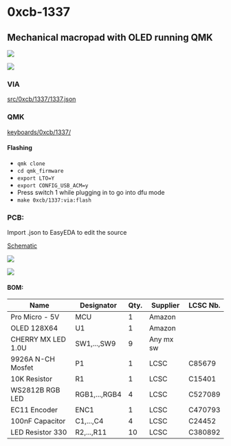 # 0xcb-1337
## Mechanical macropad with OLED running QMK

![](https://github.com/Conor-Burns/0xcb-1337/blob/main/IMG/OSHWA.svg)

![](https://github.com/Conor-Burns/0xcb-1337/blob/main/IMG/LICENSE.svg)

### VIA

[src/0xcb/1337/1337.json](https://github.com/Conor-Burns/keyboards/tree/0xcb-1337/src/0xcb/1337)

### QMK

[keyboards/0xcb/1337/](https://github.com/Conor-Burns/qmk_firmware/tree/0xcb-1337/keyboards/0xcb/1337)

#### Flashing

* `qmk clone`
* `cd qmk_firmware`
* `export LTO=Y`
* `export CONFIG_USB_ACM=y`
* Press switch 1 while plugging in to go into dfu mode
* `make 0xcb/1337:via:flash`

### PCB:
Import .json to EasyEDA to edit the source

[Schematic](https://github.com/Conor-Burns/0xcb-1337/blob/main/PCB/rev1.1/Schematic_1337.pdf)

![](https://github.com/Conor-Burns/0xcb-1337/blob/main/PCB/top.png)

![](https://github.com/Conor-Burns/0xcb-1337/blob/main/PCB/bottom.png)


#### BOM:
|Name              |Designator   |Qty.|Supplier |LCSC Nb.|
|------------------|-------------|----|---------|--------|
|Pro Micro - 5V    |MCU          |1   |Amazon   |        |
|OLED 128X64       |U1           |1   |Amazon   |        |
|CHERRY MX LED 1.0U|SW1,...,SW9  |9   |Any mx sw|        |
|9926A N-CH Mosfet |P1           |1   |LCSC     |C85679  |
|10K Resistor      |R1           |1   |LCSC     |C15401  |
|WS2812B RGB LED   |RGB1,...,RGB4|4   |LCSC     |C527089 |
|EC11 Encoder      |ENC1         |1   |LCSC     |C470793 |
|100nF Capacitor   |C1,...,C4    |4   |LCSC     |C24452  |
|LED Resistor 330  |R2,...,R11   |10  |LCSC     |C380892 |
